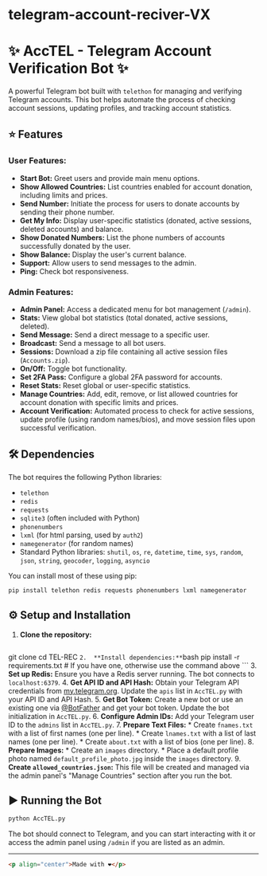 # telegram-account-reciver-VX
# ✨ AccTEL - Telegram Account Verification Bot ✨

A powerful Telegram bot built with `telethon` for managing and verifying Telegram accounts. This bot helps automate the process of checking account sessions, updating profiles, and tracking account statistics.

## ⭐ Features

### User Features:

*   **Start Bot:** Greet users and provide main menu options.
*   **Show Allowed Countries:** List countries enabled for account donation, including limits and prices.
*   **Send Number:** Initiate the process for users to donate accounts by sending their phone number.
*   **Get My Info:** Display user-specific statistics (donated, active sessions, deleted accounts) and balance.
*   **Show Donated Numbers:** List the phone numbers of accounts successfully donated by the user.
*   **Show Balance:** Display the user's current balance.
*   **Support:** Allow users to send messages to the admin.
*   **Ping:** Check bot responsiveness.

### Admin Features:

*   **Admin Panel:** Access a dedicated menu for bot management (`/admin`).
*   **Stats:** View global bot statistics (total donated, active sessions, deleted).
*   **Send Message:** Send a direct message to a specific user.
*   **Broadcast:** Send a message to all bot users.
*   **Sessions:** Download a zip file containing all active session files (`Accounts.zip`).
*   **On/Off:** Toggle bot functionality.
*   **Set 2FA Pass:** Configure a global 2FA password for accounts.
*   **Reset Stats:** Reset global or user-specific statistics.
*   **Manage Countries:** Add, edit, remove, or list allowed countries for account donation with specific limits and prices.
*   **Account Verification:** Automated process to check for active sessions, update profile (using random names/bios), and move session files upon successful verification.

## 🛠️ Dependencies

The bot requires the following Python libraries:

*   `telethon`
*   `redis`
*   `requests`
*   `sqlite3` (often included with Python)
*   `phonenumbers`
*   `lxml` (for html parsing, used by `auth2`)
*   `namegenerator` (for random names)
*   Standard Python libraries: `shutil`, `os`, `re`, `datetime`, `time`, `sys`, `random`, `json`, `string`, `geocoder`, `logging`, `asyncio`

You can install most of these using pip:
```bash
pip install telethon redis requests phonenumbers lxml namegenerator
```

## ⚙️ Setup and Installation

1.  **Clone the repository:**
    ```bash
git clone <your-repository-url>
    cd TEL-REC
    ```
2.  **Install dependencies:**
    ```bash
pip install -r requirements.txt # If you have one, otherwise use the command above
    ```
3.  **Set up Redis:** Ensure you have a Redis server running. The bot connects to `localhost:6379`.
4.  **Get API ID and API Hash:** Obtain your Telegram API credentials from [my.telegram.org](https://my.telegram.org). Update the `apis` list in `AccTEL.py` with your API ID and API Hash.
5.  **Get Bot Token:** Create a new bot or use an existing one via [@BotFather](https://t.me/BotFather) and get your bot token. Update the bot initialization in `AccTEL.py`.
6.  **Configure Admin IDs:** Add your Telegram user ID to the `admins` list in `AccTEL.py`.
7.  **Prepare Text Files:**
    *   Create `fnames.txt` with a list of first names (one per line).
    *   Create `lnames.txt` with a list of last names (one per line).
    *   Create `about.txt` with a list of bios (one per line).
8.  **Prepare Images:**
    *   Create an `images` directory.
    *   Place a default profile photo named `default_profile_photo.jpg` inside the `images` directory.
9.  **Create `allowed_countries.json`:** This file will be created and managed via the admin panel's "Manage Countries" section after you run the bot.

## ▶️ Running the Bot

```bash
python AccTEL.py
```

The bot should connect to Telegram, and you can start interacting with it or access the admin panel using `/admin` if you are listed as an admin.

---

```markdown
<p align="center">Made with ❤️</p>
``` 
